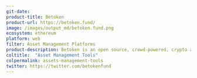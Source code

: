 ```yaml
---
git-date:
product-title: Betoken
product-url: https://betoken.fund/
image: /images/output_md/betoken.fund.png
ecosystem: ethereum
platform: web
filter: Asset Management Platforms
product-description: Betoken is an open source, crowd-powered, crypto asset management protocol connecting capital and talent. [Interview with Zefram Lou, co-founder of Betoken](/betoken).
coltitle:  "Asset Management Tools"
colpermalink: assets-management-tools
twitter: https://twitter.com/betokenfund
---
```

